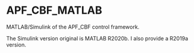 # APF_CBF_MATLAB
MATLAB/Simulink of the APF_CBF control framework.

The Simulink version original is MATLAB R2020b. I also provide a R2019a version.

